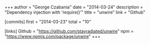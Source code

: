 +++
author = "George Czabania"
date = "2014-03-24"
description = "Dependency injection with 'require()'"
title = "unwire"
link = "Github"

[commits]
  first = "2014-03-23"
  total = "10"

[links]
  Github = "https://github.com/stayradiated/unwire"
  npm = "https://www.npmjs.com/package/unwire"
+++

